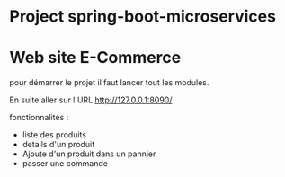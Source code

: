 # Project spring-boot-microservices

# Web site E-Commerce 

pour démarrer le projet il faut lancer tout les modules. 

En suite aller sur l'URL http://127.0.0.1:8090/

fonctionnalités : 
 - liste des produits 
 - details d'un produit 
 - Ajoute d'un produit dans un pannier 
 - passer une commande
